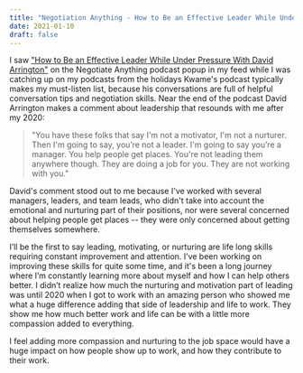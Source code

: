 ```yaml
---
title: "Negotiation Anything - How to Be an Effective Leader While Under Pressure"
date: 2021-01-10
draft: false
---
```


I saw ["How to Be an Effective Leader While Under Pressure With David Arrington"](https://pca.st/8noiiqgk) on the Negotiate Anything podcast popup in my feed while I was catching up on my podcasts from the holidays
Kwame's podcast typically makes my must-listen list, because his conversations are full of helpful conversation tips and negotiation skills.  Near the end of the podcast David Arrington makes a comment about leadership that resounds with me after my 2020:
>"You have these folks that say I'm not a motivator, I'm not a nurturer. Then I'm going to say, you’re not a leader. I'm going to say you’re a manager. You help people get places. You're not leading them anywhere though. They are doing a job for you. They are not working with you."

David's comment stood out to me because I've worked with several managers, leaders, and team leads, who didn't take into account the emotional and nurturing part of their positions, nor were several concerned about helping people get places -- they were only concerned about getting themselves somewhere. 

I’ll be the first to say leading, motivating, or nurturing are life long skills requiring constant improvement and attention.  I’ve been working on improving these skills for quite some time, and it's been a long journey where I’m constantly learning more about myself and how I can help others better.  I didn’t realize how much the nurturing and motivation part of leading was until 2020 when I got to work with an amazing person who showed me what a huge difference adding that side of leadership and life to work. They show me how much better work and life can be with a little more compassion added to everything.

I feel adding more compassion and nurturing to the job space would have a huge impact on how people show up to work, and how they contribute to their work.


